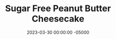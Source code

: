 ---
layout: post
title:  "Sugar Free Peanut Butter Cheesecake"
date:   2023-03-30 00:00:00 -05000
categories: 
- Recipes
- Protein Powder
permalink: /recipes/cheesecake
image: /assets/Food/Protein Powder/Cheesecake/cheesecake-cover.jpg
ing: cheesecake-ing
facts: cheesecake-facts
Prep: 15
Rest: 
Cook: 25
Source1: https://www.youtube.com/watch?v=l7RAaLZZDZI
Source2: https://www.youtube.com/watch?v=gCAhezVD5ts
Description: This peanut butter cheesecake is a great gluten free and high protein dessert option. It as work as a protein bar too, as it even has more than 10 of protein per 100 calories. Fold in some chocolate chips or serve with some peanut butter and berries to mix it up.
Instructions: 
- Mix ingredients together in a bowl or food processor until smooth - whipped fat free cottage cheese, banana, PB2, cornstarch, vanilla, and sweetener<br><br>

- Line an 8” pie pan with parchment paper and spray. Pour in the mixture and even out. Optionally top with chocolate chips (2 tbsp, 30 g)<br><br>

- Bake for about 25-30 minutes at 350F. The center should lightly jiggle when the side of the pan is tapped. If it jiggles too much, continue to bake for an additional few minutes<br><br>
- <center><img src="/assets/Food/Protein Powder/Cheesecake/cheesecake-3.jpg" alt="" class="instruction-image"></center><br>

- Place the pan in the fridge overnight. Cut into pieces. Flash freeze, and store slices in a ziploc bag in the freezer<br><br>

- Can serve with a side of berries and topped with melted peanut butter
---